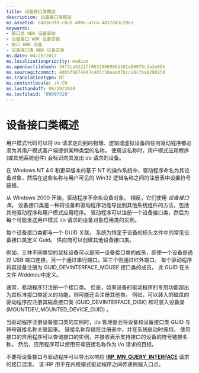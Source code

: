 ```yaml
---
title: 设备接口类概述
description: 设备接口类概述
ms.assetid: e463e3f0-cbc8-490e-a7c4-4837d43c20e3
keywords:
- 接口类 WDK 设备安装
- 设备接口 WDK 设备安装
- 接口 WDK 设备
- 设备接口类 WDK 设备安装
ms.date: 04/20/2017
ms.localizationpriority: medium
ms.openlocfilehash: 3473ca5221ff00338069861101e88976c3a2e88b
ms.sourcegitcommit: 4db5f9874907c405c59aaad7bcc28c7ba8280150
ms.translationtype: MT
ms.contentlocale: zh-CN
ms.lasthandoff: 08/29/2020
ms.locfileid: "89097319"
---
```

# <a name="overview-of-device-interface-classes"></a>设备接口类概述





用户模式代码可以将 i/o 请求定向到的物理、逻辑或虚拟设备的任何驱动程序都必须为其用户模式客户端提供某种类型的名称。 使用该名称时，用户模式应用程序 (或其他系统组件) 会标识向其发出 i/o 请求的设备。

在 Windows NT 4.0 和更早版本的基于 NT 的操作系统中，驱动程序命名为其设备对象，然后在这些名称与用户可见的 Win32 逻辑名称之间的注册表中设置符号链接。

从 Windows 2000 开始，驱动程序不命名设备对象。 相反，它们使用 *设备接口类*。 设备接口类是一种将设备和驱动程序功能导出到其他系统组件的方法，包括其他驱动程序和用户模式应用程序。 驱动程序可以注册一个设备接口类，然后为每个可能发送用户模式 i/o 请求的设备对象启用类的实例。

每个设备接口类都与一个 GUID 关联。 系统为特定于设备的标头文件中的常见设备接口类定义 Guid。 供应商可以创建其他设备接口类。

例如，三种不同类型的鼠标设备可以是同一设备接口类的成员，即使一个设备是通过 USB 端口连接，另一个通过串行端口，第三个则通过红外端口。 每个驱动程序将其设备注册为 GUID_DEVINTERFACE_MOUSE 接口类的成员。 此 GUID 在头文件 *Ntddmou*中定义。

通常，驱动程序只注册一个接口类。 但是，如果设备的驱动程序的专用功能超出为其标准接口类定义的功能，则可能还会注册其他类。 例如，可以装入的磁盘的驱动程序应注册其磁盘接口类 (GUID_DEVINTERFACE_DISK) 和可装入设备类 (MOUNTDEV_MOUNTED_DEVICE_GUID) 。

当驱动程序注册设备接口类的实例时，i/o 管理器会将设备和设备接口类 GUID 与符号链接名称关联起来。 链接名称存储在注册表中，并在系统启动时保持。 使用接口的应用程序可以查询接口的实例，并接收表示支持接口的设备的符号链接名称。 然后，应用程序可以使用符号链接名称作为 i/o 请求的目标。

不要将设备接口与驱动程序可以导出以响应 [**IRP_MN_QUERY_INTERFACE**](../kernel/irp-mn-query-interface.md) 请求的接口混淆。 该 IRP 用于在内核模式驱动程序之间传递例程入口点。

 

